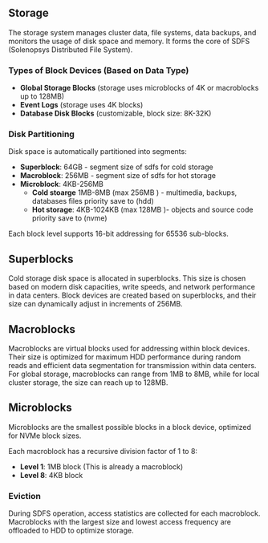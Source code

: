 ## Storage

The storage system manages cluster data, file systems, data backups, and monitors the usage of disk space and memory. It forms the core of SDFS (Solenopsys Distributed File System).

### Types of Block Devices (Based on Data Type)
- **Global Storage Blocks** (storage uses microblocks of 4K or macroblocks up to 128MB)
- **Event Logs** (storage uses 4K blocks)
- **Database Disk Blocks** (customizable, block size: 8K-32K)

### Disk Partitioning
Disk space is automatically partitioned into segments:
- **Superblock**: 64GB - segment size of sdfs for cold storage
- **Macroblock**: 256MB -  segment size of sdfs for hot storage
- **Microblock**:  4KB-256MB
    - **Cold stoarge**  1MB-8MB (max 256MB ) - multimedia, backups, databases files priority save to (hdd)
    - **Hot storage**:  4KB-1024KB  (max 128MB )- objects and source code priority save to (nvme)

Each block level supports 16-bit addressing for 65536 sub-blocks.

## Superblocks
Cold storage disk space is allocated in superblocks. This size is chosen based on modern disk capacities, write speeds, and network performance in data centers. Block devices are created based on superblocks, and their size can dynamically adjust in increments of 256MB.

## Macroblocks
Macroblocks are virtual blocks used for addressing within block devices. Their size is optimized for maximum HDD performance during random reads and efficient data segmentation for transmission within data centers. For global storage, macroblocks can range from 1MB to 8MB, while for local cluster storage, the size can reach up to 128MB.

## Microblocks
Microblocks are the smallest possible blocks in a block device, optimized for NVMe block sizes.

Each macroblock has a recursive division factor of 1 to 8:
- **Level 1**: 1MB block (This is already a macroblock)
- **Level 8**: 4KB block

### Eviction

During SDFS operation, access statistics are collected for each macroblock. Macroblocks with the largest size and lowest access frequency are offloaded to HDD to optimize storage.



